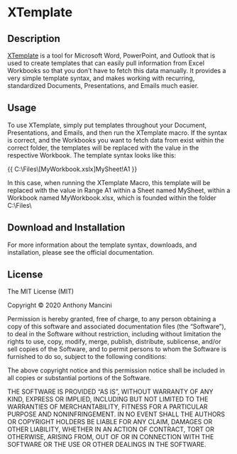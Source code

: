 # XTemplate

## Description

[XTemplate](http://x-vba.com/xtemplate) is a tool for Microsoft Word, PowerPoint, and Outlook that is used to
create templates that can easily pull information from Excel Workbooks so that
you don't have to fetch this data manually. It provides a very simple template
syntax, and makes working with recurring, standardized Documents, Presentations,
and Emails much easier.

## Usage

To use XTemplate, simply put templates throughout your Document, Presentations,
and Emails, and then run the XTemplate macro. If the syntax is correct, and the
Workbooks you want to fetch data from exist within the correct folder, the templates
will be replaced with the value in the respective Workbook. The template syntax looks
like this:

{{ C:\Files\\\[MyWorkbook.xslx]MySheet!A1 }}

In this case, when running the XTemplate Macro, this template will be replaced with
the value in Range A1 within a Sheet named MySheet, within a Workbook named
MyWorkbook.xlsx, which is founded within the folder C:\Files\

## Download and Installation

For more information about the template syntax, downloads, and installation,
please see the official documentation.

## License

The MIT License (MIT)

Copyright © 2020 Anthony Mancini

Permission is hereby granted, free of charge, to any person obtaining a copy of this software and associated documentation files (the “Software”), to deal in the Software without restriction, including without limitation the rights to use, copy, modify, merge, publish, distribute, sublicense, and/or sell copies of the Software, and to permit persons to whom the Software is furnished to do so, subject to the following conditions:

The above copyright notice and this permission notice shall be included in all copies or substantial portions of the Software.

THE SOFTWARE IS PROVIDED “AS IS”, WITHOUT WARRANTY OF ANY KIND, EXPRESS OR IMPLIED, INCLUDING BUT NOT LIMITED TO THE WARRANTIES OF MERCHANTABILITY, FITNESS FOR A PARTICULAR PURPOSE AND NONINFRINGEMENT. IN NO EVENT SHALL THE AUTHORS OR COPYRIGHT HOLDERS BE LIABLE FOR ANY CLAIM, DAMAGES OR OTHER LIABILITY, WHETHER IN AN ACTION OF CONTRACT, TORT OR OTHERWISE, ARISING FROM, OUT OF OR IN CONNECTION WITH THE SOFTWARE OR THE USE OR OTHER DEALINGS IN THE SOFTWARE. 
